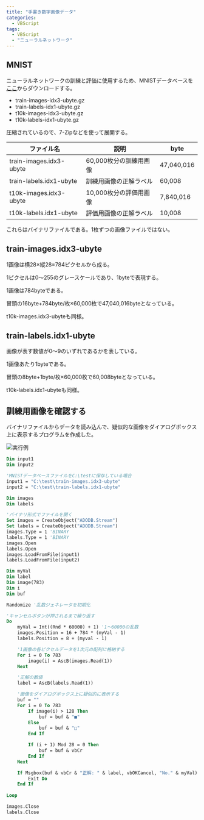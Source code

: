 ```yaml
---
title: "手書き数字画像データ"
categories:
  - VBScript
tags:
  - VBScript
  - "ニューラルネットワーク"
---
```


## MNIST

ニューラルネットワークの訓練と評価に使用するため、MNISTデータベースを[ここ](http://yann.lecun.com/exdb/mnist/)からダウンロードする。

- train-images-idx3-ubyte.gz
- train-labels-idx1-ubyte.gz
- t10k-images-idx3-ubyte.gz
- t10k-labels-idx1-ubyte.gz

圧縮されているので、7-Zipなどを使って展開する。

|ファイル名|説明|byte|
|---|---|---|
|train-images.idx3-ubyte|60,000枚分の訓練用画像|47,040,016|
|train-labels.idx1-ubyte|訓練用画像の正解ラベル|60,008|
|t10k-images.idx3-ubyte|10,000枚分の評価用画像|7,840,016|
|t10k-labels.idx1-ubyte|評価用画像の正解ラベル|10,008|

これらはバイナリファイルである。1枚ずつの画像ファイルではない。

## train-images.idx3-ubyte

1画像は横28×縦28=784ピクセルから成る。

1ピクセルは0～255のグレースケールであり、1byteで表現する。

1画像は784byteである。

冒頭の16byte+784byte/枚×60,000枚で47,040,016byteとなっている。

t10k-images.idx3-ubyteも同様。

## train-labels.idx1-ubyte

画像が表す数値が0～9のいずれであるかを表している。

1画像あたり1byteである。

冒頭の8byte+1byte/枚×60,000枚で60,008byteとなっている。

t10k-labels.idx1-ubyteも同様。

## 訓練用画像を確認する

バイナリファイルからデータを読み込んで、疑似的な画像をダイアログボックス上に表示するプログラムを作成した。

![実行例](https://sammaya164.github.io/deep/assets/images/210304_mnist.png)


```vb
Dim input1
Dim input2

'MNISTデータベースファイルをC:\testに保存している場合
input1 = "C:\test\train-images.idx3-ubyte"
input2 = "C:\test\train-labels.idx1-ubyte"

Dim images
Dim labels

'バイナリ形式でファイルを開く
Set images = CreateObject("ADODB.Stream")
Set labels = CreateObject("ADODB.Stream")
images.Type = 1 'BINARY
labels.Type = 1 'BINARY
images.Open
labels.Open
images.LoadFromFile(input1)
labels.LoadFromFile(input2)

Dim myVal
Dim label
Dim image(783)
Dim i
Dim buf

Randomize '乱数ジェネレータを初期化

'キャンセルボタンが押されるまで繰り返す
Do
    myVal = Int((Rnd * 60000) + 1) '1～60000の乱数
    images.Position = 16 + 784 * (myVal - 1)
    labels.Position = 8 + (myval - 1)

    '1画像の各ピクセルデータを1次元の配列に格納する
    For i = 0 To 783
        image(i) = AscB(images.Read(1))
    Next

    '正解の数値
    label = AscB(labels.Read(1))

    '画像をダイアログボックス上に疑似的に表示する
    buf = ""
    For i = 0 To 783
        If image(i) > 128 Then
            buf = buf & "■"
        Else
            buf = buf & "□"
        End If

        If (i + 1) Mod 28 = 0 Then
            buf = buf & vbCr
        End If
    Next

    If Msgbox(buf & vbCr & "正解: " & label, vbOKCancel, "No." & myVal) = vbCancel Then
        Exit Do
    End If
    
Loop

images.Close
labels.Close
```
